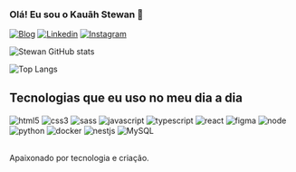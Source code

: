 
### Olá! Eu sou o Kauãh Stewan 👋

[![Blog](https://img.shields.io/website-up-down-green-red/http/monip.org.svg)](https://devkauahstewan.com.br)
[![Linkedin](https://img.shields.io/badge/LinkedIn-0077B5?style=for-the-badge&logo=linkedin&logoColor=white)](https://www.linkedin.com/in/kau%C3%A3h-stewan-522544257/)
[![Instagram](https://img.shields.io/badge/Instagram-E4405F?style=for-the-badge&logo=instagram&logoColor=white)](https://www.instagram.com/kauah_stewann/)

![Stewan GitHub stats](https://github-readme-stats.vercel.app/api?username=devkauah&show_icons=true&theme=dracula)

![Top Langs](https://github-readme-stats.vercel.app/api/top-langs/?username=devkauah&hide_progress=true)

## Tecnologias que eu uso no meu dia a dia

<div style="display: inline_block">
    <img align="center" alt="html5" src="https://img.shields.io/badge/HTML5-E34F26?style=for-the-badge&logo=html5&logoColor=white"/>
    <img align="center" alt="css3" src="https://img.shields.io/badge/CSS3-1572B6?style=for-the-badge&logo=css3&logoColor=white"/>
    <img align="center" alt="sass" src="https://img.shields.io/badge/Sass-CC6699?style=for-the-badge&logo=sass&logoColor=white"/>
    <img align="center" alt="javascript" src="https://img.shields.io/badge/JavaScript-F7DF1E?style=for-the-badge&logo=javascript&logoColor=black"/>
    <img align="center" alt="typescript" src="https://img.shields.io/badge/TypeScript-007ACC?style=for-the-badge&logo=typescript&logoColor=white"/>
    <img align="center" alt="react" src="https://img.shields.io/badge/React-20232A?style=for-the-badge&logo=react&logoColor=61DAFB"/>
    <img align="center" alt="figma" src="https://img.shields.io/badge/Figma-F24E1E?style=for-the-badge&logo=figma&logoColor=white"/>
    <img align="center" alt="node" src="https://img.shields.io/badge/Node.js-43853D?style=for-the-badge&logo=node.js&logoColor=white"/>
    <img align="center" alt="python" src="https://img.shields.io/badge/Python-14354C?style=for-the-badge&logo=python&logoColor=white"/>
    <img align="center" alt="docker" src="https://img.shields.io/badge/Docker-0db7ed?style=for-the-badge&logo=docker&logoColor=white"/>
    <img align="center" alt="nestjs" src="https://img.shields.io/badge/NestJS-ed154b?style=for-the-badge&logo=nestjs&logoColor=white"/>
    <img align="center" alt="MySQL" src="https://img.shields.io/badge/MySQL-blue?style=for-the-badge&logo=mysql&logoColor=white"/>
</div><br>

Apaixonado por tecnologia e criação.
